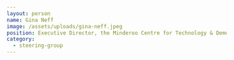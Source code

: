 ```yaml
---
layout: person
name: Gina Neff
image: /assets/uploads/gina-neff.jpeg
position: Executive Director, the Minderoo Centre for Technology & Democracy
category:
  - steering-group
---
```

